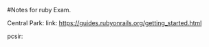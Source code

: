 #Notes for ruby Exam.

Central Park:
link: https://guides.rubyonrails.org/getting_started.html





pcsir:
  
